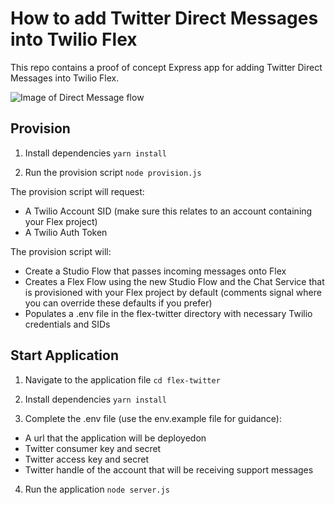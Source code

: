 # How to add Twitter Direct Messages into Twilio Flex
This repo contains a proof of concept Express app for adding Twitter Direct Messages into Twilio Flex.

![Image of Direct Message flow](https://user-images.githubusercontent.com/46247485/125089637-6d7d3280-e0c6-11eb-85fb-b1acf7b21b45.png)

## Provision
1. Install dependencies
```yarn install```

2. Run the provision script
```node provision.js```

The provision script will request:
* A Twilio Account SID (make sure this relates to an account containing your Flex project)
* A Twilio Auth Token 

The provision script will:
* Create a Studio Flow that passes incoming messages onto Flex
* Creates a Flex Flow using the new Studio Flow and the Chat Service that is provisioned with your Flex project by default (comments signal where you can override these defaults if you prefer)
* Populates a .env file in the flex-twitter directory with necessary Twilio credentials and SIDs

## Start Application
1. Navigate to the application file
```cd flex-twitter```

2. Install dependencies
```yarn install```

3. Complete the .env file (use the env.example file for guidance):
* A url that the application will be deployedon
* Twitter consumer key and secret
* Twitter access key and secret
* Twitter handle of the account that will be receiving support messages

4. Run the application
`node server.js`
